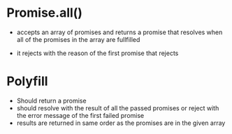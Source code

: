# Promise.all()

- accepts an array of promises and returns a promise that resolves when all of the promises in the array are fullfilled

- it rejects with the reason of the first promise that rejects

# Polyfill

- Should return a promise
- should resolve with the result of all the passed promises or reject with the error message of the first failed promise
- results are returned in same order as the promises are in the given array
